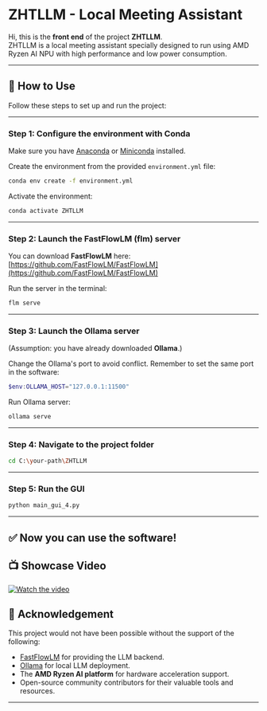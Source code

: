 # ZHTLLM - Local Meeting Assistant  

Hi, this is the **front end** of the project **ZHTLLM**.  
ZHTLLM is a local meeting assistant specially designed to run using AMD Ryzen AI NPU with high performance and low power consumption.

---

## 🚀 How to Use  

Follow these steps to set up and run the project:  

---

### Step 1: Configure the environment with Conda  

Make sure you have [Anaconda](https://www.anaconda.com/download) or [Miniconda](https://docs.conda.io/en/latest/miniconda.html) installed.  

Create the environment from the provided `environment.yml` file:  
```bash
conda env create -f environment.yml
```

Activate the environment:  
```bash
conda activate ZHTLLM
```

---

### Step 2: Launch the FastFlowLM (flm) server  

You can download **FastFlowLM** here:  
[https://github.com/FastFlowLM/FastFlowLM](https://github.com/FastFlowLM/FastFlowLM)  

Run the server in the terminal:  
```bash
flm serve
```

---

### Step 3: Launch the Ollama server  

(Assumption: you have already downloaded **Ollama**.)  

Change the Ollama's port to avoid conflict. Remember to set the same port in the software:  
```powershell
$env:OLLAMA_HOST="127.0.0.1:11500"
```

Run Ollama server:  
```bash
ollama serve
```

---

### Step 4: Navigate to the project folder  

```bash
cd C:\your-path\ZHTLLM
```

---

### Step 5: Run the GUI  

```bash
python main_gui_4.py
```

---

## ✅ Now you can use the software!  

## 📺 Showcase Video  

[![Watch the video](assets/cover.png)](https://www.bilibili.com/video/BV1KGYUzLE26)  

## 🙏 Acknowledgement  

This project would not have been possible without the support of the following:  

- [FastFlowLM](https://github.com/FastFlowLM/FastFlowLM) for providing the LLM backend.  
- [Ollama](https://ollama.ai) for local LLM deployment.  
- The **AMD Ryzen AI platform** for hardware acceleration support.  
- Open-source community contributors for their valuable tools and resources.  

  

---
